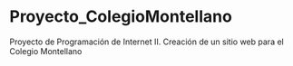 # Proyecto_ColegioMontellano
Proyecto de Programación de Internet II. Creación de un sitio web para el Colegio Montellano
